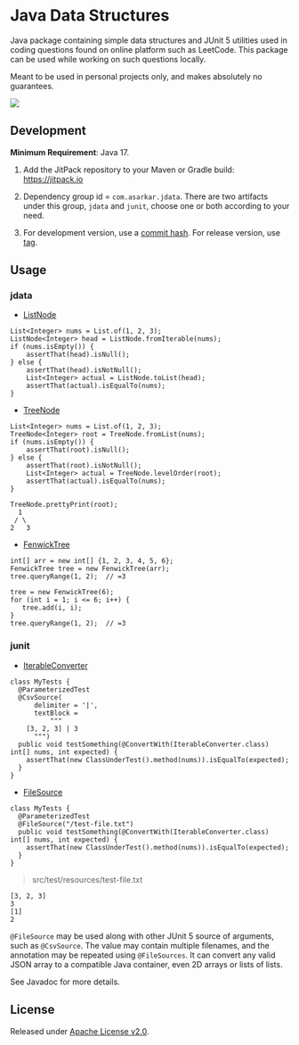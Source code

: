 # Java Data Structures
Java package containing simple data structures and JUnit 5 utilities used in coding questions 
found on online platform such as LeetCode. This package can be used while working on such
questions locally.

Meant to be used in personal projects only, and makes absolutely no guarantees.

[![](https://github.com/asarkar/jdata/workflows/CI/badge.svg)](https://github.com/asarkar/jdata/actions)

## Development

**Minimum Requirement**: Java 17.

1. Add the JitPack repository to your Maven or Gradle build:
   https://jitpack.io

2. Dependency group id = `com.asarkar.jdata`. There are two artifacts under this group,
   `jdata` and `junit`, choose one or both according to your need.

3. For development version, use a [commit hash](https://github.com/asarkar/jdata/commits/).
   For release version, use [tag](https://github.com/asarkar/jdata/tags).

## Usage

### jdata

* [ListNode](jdata/src/main/java/com/asarkar/data/ListNode.java)

```
List<Integer> nums = List.of(1, 2, 3);
ListNode<Integer> head = ListNode.fromIterable(nums);
if (nums.isEmpty()) {
    assertThat(head).isNull();
} else {
    assertThat(head).isNotNull();
    List<Integer> actual = ListNode.toList(head);
    assertThat(actual).isEqualTo(nums);
}
```
* [TreeNode](jdata/src/main/java/com/asarkar/data/TreeNode.java)

```
List<Integer> nums = List.of(1, 2, 3);
TreeNode<Integer> root = TreeNode.fromList(nums);
if (nums.isEmpty()) {
    assertThat(root).isNull();
} else {
    assertThat(root).isNotNull();
    List<Integer> actual = TreeNode.levelOrder(root);
    assertThat(actual).isEqualTo(nums);
}

TreeNode.prettyPrint(root);
  1
 / \
2   3
```

* [FenwickTree](jdata/src/main/java/com/asarkar/data/FenwickTree.java)

```
int[] arr = new int[] {1, 2, 3, 4, 5, 6};
FenwickTree tree = new FenwickTree(arr);
tree.queryRange(1, 2);  // =3

tree = new FenwickTree(6);
for (int i = 1; i <= 6; i++) {
   tree.add(i, i);
}
tree.queryRange(1, 2);  // =3
```

### junit

* [IterableConverter](junit/src/main/java/com/asarkar/junit/IterableConverter.java)

```
class MyTests {
  @ParameterizedTest
  @CsvSource(
      delimiter = '|',
      textBlock =
          """
    [3, 2, 3] | 3
      """)
  public void testSomething(@ConvertWith(IterableConverter.class) int[] nums, int expected) {
    assertThat(new ClassUnderTest().method(nums)).isEqualTo(expected);
  }
}
```

* [FileSource](junit/src/main/java/com/asarkar/junit/FileSource.java)

```
class MyTests {
  @ParameterizedTest
  @FileSource("/test-file.txt")
  public void testSomething(@ConvertWith(IterableConverter.class) int[] nums, int expected) {
    assertThat(new ClassUnderTest().method(nums)).isEqualTo(expected);
  }
}
```

> src/test/resources/test-file.txt

```
[3, 2, 3]
3
[1]
2
```

`@FileSource` may be used along with other JUnit 5 source of arguments, such as `@CsvSource`.
The value may contain multiple filenames, and the annotation may be repeated using `@FileSources`.
It can convert any valid JSON array to a compatible Java container, even 2D arrays or lists of lists.

See Javadoc for more details.

## License

Released under [Apache License v2.0](LICENSE).

